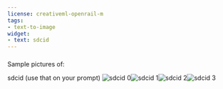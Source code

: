 ```yaml
---
license: creativeml-openrail-m
tags:
- text-to-image
widget:
- text: sdcid
---
```

### 
Sample pictures of:
  
  
  
sdcid (use that on your prompt) 
![sdcid 0](https://huggingface.co/AppInApp/e9d98cfd-ad84-4a2c-b36b-0a35a9200a7e/resolve/main/instance_data/sdcid_%281%29.jpg)![sdcid 1](https://huggingface.co/AppInApp/e9d98cfd-ad84-4a2c-b36b-0a35a9200a7e/resolve/main/instance_data/sdcid_%283%29.jpg)![sdcid 2](https://huggingface.co/AppInApp/e9d98cfd-ad84-4a2c-b36b-0a35a9200a7e/resolve/main/instance_data/sdcid_%284%29.jpg)![sdcid 3](https://huggingface.co/AppInApp/e9d98cfd-ad84-4a2c-b36b-0a35a9200a7e/resolve/main/instance_data/sdcid_%282%29.jpg)
